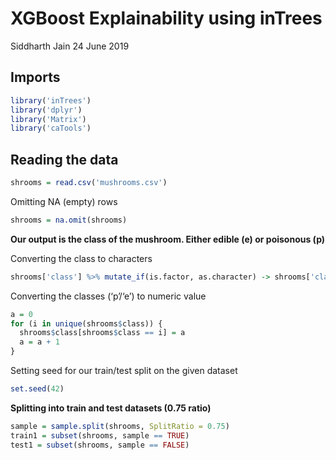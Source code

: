 XGBoost Explainability using inTrees
================
Siddharth Jain
24 June 2019

## Imports

``` r
library('inTrees')
library('dplyr')
library('Matrix')
library('caTools')
```

## Reading the data

``` r
shrooms = read.csv('mushrooms.csv')
```

Omitting NA (empty) rows

``` r
shrooms = na.omit(shrooms)
```

**Our output is the class of the mushroom. Either edible (e) or
poisonous (p)**

Converting the class to
characters

``` r
shrooms['class'] %>% mutate_if(is.factor, as.character) -> shrooms['class']
```

Converting the classes (‘p’/‘e’) to numeric value

``` r
a = 0
for (i in unique(shrooms$class)) {
  shrooms$class[shrooms$class == i] = a
  a = a + 1
}
```

Setting seed for our train/test split on the given dataset

``` r
set.seed(42)
```

**Splitting into train and test datasets (0.75 ratio)**

``` r
sample = sample.split(shrooms, SplitRatio = 0.75)
train1 = subset(shrooms, sample == TRUE)
test1 = subset(shrooms, sample == FALSE)
```
